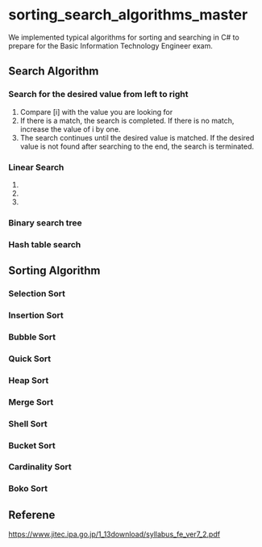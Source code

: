 # sorting_search_algorithms_master
We implemented typical algorithms for sorting and searching in C# to prepare for the Basic Information Technology Engineer exam.

## Search Algorithm
### Search for the desired value from left to right 

1. Compare [i] with the value you are looking for
2. If there is a match, the search is completed. If there is no match, increase the value of i by one.
3. The search continues until the desired value is matched. If the desired value is not found after searching to the end, the search is terminated.
  
### Linear Search  
1. 
2. 
3. 
### Binary search tree  
### Hash table search  
## Sorting Algorithm  
### Selection Sort  
### Insertion Sort  
### Bubble Sort  
### Quick Sort  
### Heap Sort  
### Merge Sort  
### Shell Sort  
### Bucket Sort  
### Cardinality Sort  
### Boko Sort  

## Referene
https://www.jitec.ipa.go.jp/1_13download/syllabus_fe_ver7_2.pdf
